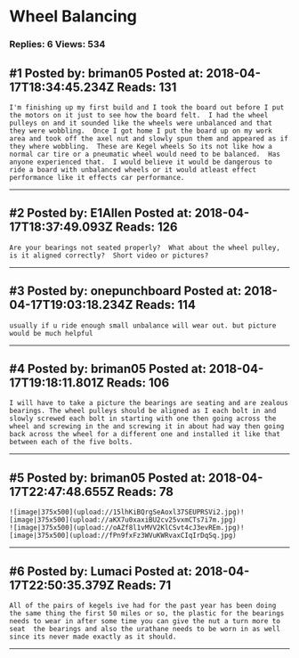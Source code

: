 # Wheel Balancing

### Replies: 6 Views: 534

## \#1 Posted by: briman05 Posted at: 2018-04-17T18:34:45.234Z Reads: 131

```
I'm finishing up my first build and I took the board out before I put the motors on it just to see how the board felt.  I had the wheel  pulleys on and it sounded like the wheels were unbalanced and that they were wobbling.  Once I got home I put the board up on my work area and took off the axel nut and slowly spun them and appeared as if they where wobbling.  These are Kegel wheels So its not like how a normal car tire or a pneumatic wheel would need to be balanced.  Has anyone experienced that.  I would believe it would be dangerous to ride a board with unbalanced wheels or it would atleast effect performance like it effects car performance.
```

---
## \#2 Posted by: E1Allen Posted at: 2018-04-17T18:37:49.093Z Reads: 126

```
Are your bearings not seated properly?  What about the wheel pulley, is it aligned correctly?  Short video or pictures?
```

---
## \#3 Posted by: onepunchboard Posted at: 2018-04-17T19:03:18.234Z Reads: 114

```
usually if u ride enough small unbalance will wear out. but picture would be much helpful
```

---
## \#4 Posted by: briman05 Posted at: 2018-04-17T19:18:11.801Z Reads: 106

```
I will have to take a picture the bearings are seating and are zealous bearings. The wheel pulleys should be aligned as I each bolt in and slowly screwed each bolt in starting with one then going across the wheel and screwing in the and screwing it in about had way then going back across the wheel for a different one and installed it like that between each of the five bolts.
```

---
## \#5 Posted by: briman05 Posted at: 2018-04-17T22:47:48.655Z Reads: 78

```
![image|375x500](upload://15lhKiBQrgSeAoxl37SEUPRSVi2.jpg)![image|375x500](upload://aKX7u0xaxiBU2cv25vxmCTs7i7m.jpg)
![image|375x500](upload://oAZf8l1vMVV2KlCSvt4cJ3evREm.jpg)![image|375x500](upload://fPn9fxFz3WVuKWRvaxCIqIrDqSq.jpg)
```

---
## \#6 Posted by: Lumaci Posted at: 2018-04-17T22:50:35.379Z Reads: 71

```
All of the pairs of kegels ive had for the past year has been doing the same thing the first 50 miles or so, the plastic for the bearings needs to wear in after some time you can give the nut a turn more to seat  the bearings and also the urathane needs to be worn in as well since its never made exactly as it should.
```

---
